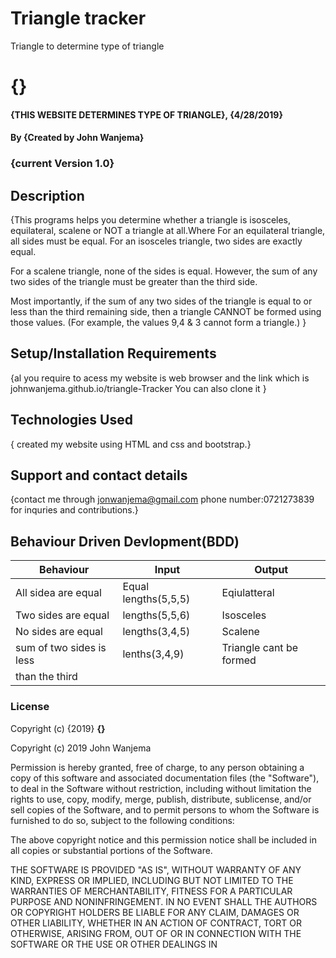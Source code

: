 # Triangle tracker
Triangle to determine type of triangle
# {}
#### {THIS WEBSITE DETERMINES TYPE OF TRIANGLE}, {4/28/2019}
#### By **{Created by John Wanjema}**
### {current Version 1.0}
## Description
{This programs helps you determine whether a triangle is isosceles, equilateral, scalene or NOT a triangle at all.Where 
For an equilateral triangle, all sides must be equal.
For an isosceles triangle, two sides are exactly equal.

For a scalene triangle, none of the sides is equal. However, the sum of any two sides of the triangle must be greater than the third side.

Most importantly, if the sum of any two sides of the triangle is equal to or less than the third remaining side, then a triangle CANNOT be formed using those values. (For example, the values 9,4 & 3 cannot form a triangle.)
}
## Setup/Installation Requirements
{al you require to acess my website is web browser and the link which is johnwanjema.github.io/triangle-Tracker
 You can also clone it }

## Technologies Used
{ created my website using HTML and css and bootstrap.}
## Support and contact details
{contact me through jonwanjema@gmail.com 
phone number:0721273839 for inquries and contributions.}

## Behaviour Driven Devlopment(BDD)

| Behaviour                |  Input                | Output                 |
| -------------            | -------------         |------------------------|
| All sidea are equal      | Equal lengths(5,5,5)  |Eqiulatteral            |
|Two sides are equal       | lengths(5,5,6)        |Isosceles               |    |
| No sides are equal       |  lengths(3,4,5)       | Scalene                |
|sum of two sides is less  |lenths(3,4,9)          | Triangle cant be formed|
|than the third            |                                         

                        

                                    

                           

                        






### License
Copyright (c) {2019} **{}**

Copyright (c) 2019 John Wanjema

Permission is hereby granted, free of charge, to any person obtaining a copy
of this software and associated documentation files (the "Software"), to deal
in the Software without restriction, including without limitation the rights
to use, copy, modify, merge, publish, distribute, sublicense, and/or sell
copies of the Software, and to permit persons to whom the Software is
furnished to do so, subject to the following conditions:

The above copyright notice and this permission notice shall be included in
all copies or substantial portions of the Software.

THE SOFTWARE IS PROVIDED "AS IS", WITHOUT WARRANTY OF ANY KIND, EXPRESS OR
IMPLIED, INCLUDING BUT NOT LIMITED TO THE WARRANTIES OF MERCHANTABILITY,
FITNESS FOR A PARTICULAR PURPOSE AND NONINFRINGEMENT. IN NO EVENT SHALL THE
AUTHORS OR COPYRIGHT HOLDERS BE LIABLE FOR ANY CLAIM, DAMAGES OR OTHER
LIABILITY, WHETHER IN AN ACTION OF CONTRACT, TORT OR OTHERWISE, ARISING FROM,
OUT OF OR IN CONNECTION WITH THE SOFTWARE OR THE USE OR OTHER DEALINGS IN
